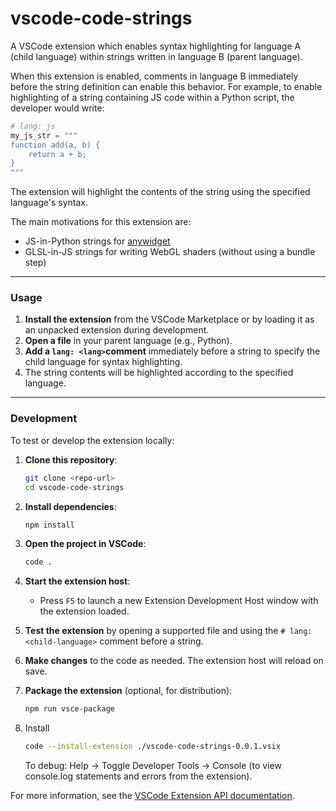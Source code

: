 # vscode-code-strings

A VSCode extension which enables syntax highlighting for language A (child language) within strings written in language B (parent language).

When this extension is enabled, comments in language B immediately before the string definition can enable this behavior.
For example, to enable highlighting of a string containing JS code within a Python script, the developer would write:

```python
# lang: js
my_js_str = """
function add(a, b) {
    return a + b;
}
"""
```

The extension will highlight the contents of the string using the specified language's syntax.

The main motivations for this extension are:
- JS-in-Python strings for [anywidget](https://anywidget.dev/)
- GLSL-in-JS strings for writing WebGL shaders (without using a bundle step)

-----

### Usage

1. **Install the extension** from the VSCode Marketplace or by loading it as an unpacked extension during development.
2. **Open a file** in your parent language (e.g., Python).
3. **Add a `lang: <lang>`comment** immediately before a string to specify the child language for syntax highlighting.  
4. The string contents will be highlighted according to the specified language.

-----

### Development

To test or develop the extension locally:

1. **Clone this repository**:
   ```sh
   git clone <repo-url>
   cd vscode-code-strings
   ```

2. **Install dependencies**:
   ```sh
   npm install
   ```

3. **Open the project in VSCode**:
   ```sh
   code .
   ```

4. **Start the extension host**:
   - Press `F5` to launch a new Extension Development Host window with the extension loaded.

5. **Test the extension** by opening a supported file and using the `# lang: <child-language>` comment before a string.

6. **Make changes** to the code as needed. The extension host will reload on save.

7. **Package the extension** (optional, for distribution):
   ```sh
   npm run vsce-package
   ```

8. Install

   ```sh
   code --install-extension ./vscode-code-strings-0.0.1.vsix
   ```

   To debug: Help -> Toggle Developer Tools -> Console (to view console.log statements and errors from the extension).

For more information, see the [VSCode Extension API documentation](https://code.visualstudio.com/api).

<!-- Below content left over from template -->
<!--
## Extension Settings

Include if your extension adds any VS Code settings through the `contributes.configuration` extension point.

For example:

This extension contributes the following settings:

* `myExtension.enable`: Enable/disable this extension.
* `myExtension.thing`: Set to `blah` to do something.

## Known Issues

Calling out known issues can help limit users opening duplicate issues against your extension.

## Release Notes

Users appreciate release notes as you update your extension.

### 1.0.0

Initial release of ...

### 1.0.1

Fixed issue #.

### 1.1.0

Added features X, Y, and Z.

---

## Following extension guidelines

Ensure that you've read through the extensions guidelines and follow the best practices for creating your extension.

* [Extension Guidelines](https://code.visualstudio.com/api/references/extension-guidelines)

## Working with Markdown

You can author your README using Visual Studio Code. Here are some useful editor keyboard shortcuts:

* Split the editor (`Cmd+\` on macOS or `Ctrl+\` on Windows and Linux).
* Toggle preview (`Shift+Cmd+V` on macOS or `Shift+Ctrl+V` on Windows and Linux).
* Press `Ctrl+Space` (Windows, Linux, macOS) to see a list of Markdown snippets.

## For more information

* [Visual Studio Code's Markdown Support](http://code.visualstudio.com/docs/languages/markdown)
* [Markdown Syntax Reference](https://help.github.com/articles/markdown-basics/)

**Enjoy!**
-->
